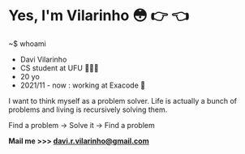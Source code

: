 # Yes, I'm Vilarinho 😳 👉 👈

~$ whoami

- Davi Vilarinho
- CS student at UFU 🔺🇧🇷
- 20 yo 
- 2021/11 -   now  : working at Exacode 🚀 

I want to think myself as a problem solver. Life is actually a bunch of problems and living is recursively solving them.

Find a problem -> Solve it -> Find a problem

**Mail me >>> davi.r.vilarinho@gmail.com**
